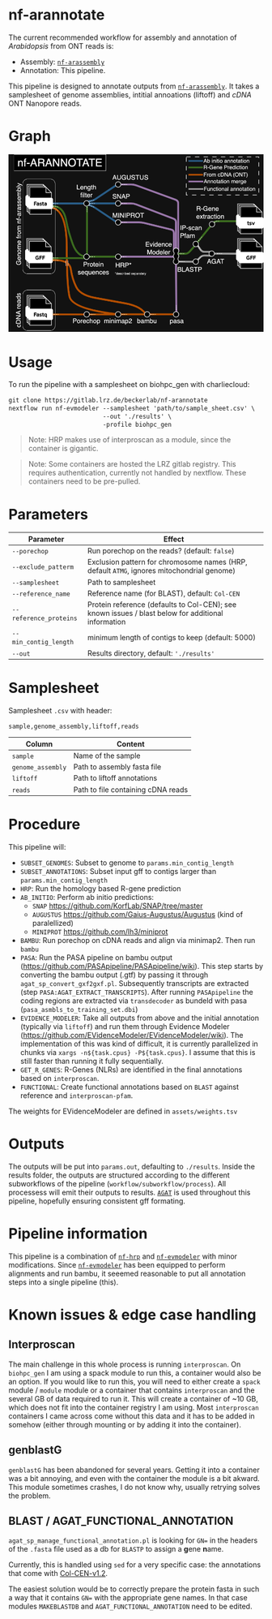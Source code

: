 # nf-arannotate

The current recommended workflow for assembly and annotation of _Arabidopsis_ from ONT reads is:

  * Assembly: [`nf-arassembly`](https://gitlab.lrz.de/beckerlab/nf-arassembly)
  * Annotation: This pipeline.

This pipeline is designed to annotate outputs from [`nf-arassembly`](https://gitlab.lrz.de/beckerlab/nf-arassembly).
It takes a samplesheet of genome assemblies, intitial annoations (liftoff) and *cDNA* ONT Nanopore reads.

# Graph

![Tubemap](nf-arannotate.tubes.png)

# Usage

To run the pipeline with a samplesheet on biohpc_gen with charliecloud:

```
git clone https://gitlab.lrz.de/beckerlab/nf-arannotate
nextflow run nf-evmodeler --samplesheet 'path/to/sample_sheet.csv' \
                          --out './results' \
                          -profile biohpc_gen
```

> Note: HRP makes use of interproscan as a module, since the container is gigantic.

> Note: Some containers are hosted the LRZ gitlab registry. This requires authentication, currently not handled by nextflow. These containers need to be pre-pulled.

# Parameters

| Parameter | Effect |
| --- | --- |
| `--porechop` | Run porechop on the reads? (default: `false`) |
| `--exclude_patterm` | Exclusion pattern for chromosome names (HRP, default `ATMG`, ignores mitochondrial genome) |
| `--samplesheet` | Path to samplesheet |
| `--reference_name` | Reference name (for BLAST), default: `Col-CEN` |
| `--reference_proteins` | Protein reference (defaults to Col-CEN); see known issues / blast below for additional information |
| `--min_contig_length` | minimum length of contigs to keep (default: 5000) |
| `--out` | Results directory, default: `'./results'` |

# Samplesheet

Samplesheet `.csv` with header:

```
sample,genome_assembly,liftoff,reads
```

| Column | Content |
| --- | --- |
| `sample` | Name of the sample |
| `genome_assembly` | Path to assembly fasta file |
| `liftoff` | Path to liftoff annotations |
| `reads` | Path to file containing cDNA reads |

# Procedure

This pipeline will:
  
  * `SUBSET_GENOMES`: Subset to genome to `params.min_contig_length`
  * `SUBSET_ANNOTATIONS`: Subset input gff to contigs larger than `params.min_contig_length`
  * `HRP`: Run the homology based R-gene prediction
  * `AB_INITIO`: Perform ab initio predictions:
    - `SNAP` https://github.com/KorfLab/SNAP/tree/master
    - `AUGUSTUS` https://github.com/Gaius-Augustus/Augustus (kind of paralellized)
    - `MINIPROT` https://github.com/lh3/miniprot
  * `BAMBU`: Run porechop on cDNA reads and align via minimap2. Then run `bambu`
  * `PASA`: Run the PASA pipeline on bambu output (https://github.com/PASApipeline/PASApipeline/wiki). This step starts by converting the bambu output (.gtf) by passing it through `agat_sp_convert_gxf2gxf.pl`. Subsequently transcripts are extracted (step `PASA:AGAT_EXTRACT_TRANSCRIPTS`). After running `PASApipeline` the coding regions are extracted via `transdecoder` as bundeld with pasa (`pasa_asmbls_to_training_set.dbi`)
  * `EVIDENCE_MODELER`: Take all outputs from above and the initial annotation (typically via `liftoff`) and run them through Evidence Modeler (https://github.com/EVidenceModeler/EVidenceModeler/wiki). The implementation of this was kind of difficult, it is currently parallelized in chunks via `xargs -n${task.cpus} -P${task.cpus}`. I assume that this is still faster than running it fully sequentially.
  * `GET_R_GENES`: R-Genes (NLRs) are identified in the final annotations based on `interproscan`.
  * `FUNCTIONAL`: Create functional annotations based on `BLAST` against reference and `interproscan-pfam`.

The weights for EVidenceModeler are defined in `assets/weights.tsv`

# Outputs

The outputs will be put into `params.out`, defaulting to `./results`. Inside the results folder, the outputs are structured according to the different subworkflows of the pipeline (`workflow/subworkflow/process`). 
All processess will emit their outputs to results.
[`AGAT`](https://github.com/NBISweden/AGAT/) is used throughout this pipeline, hopefully ensuring consistent gff formating.

# Pipeline information 

This pipeline is a combination of [`nf-hrp`](https://gitlab.lrz.de/beckerlab/nf-hrp) and [`nf-evmodeler`](https://gitlab.lrz.de/beckerlab/nf-evmodeler) with minor modifications.
Since [`nf-evmodeler`](https://gitlab.lrz.de/beckerlab/nf-evmodeler) has been equipped to perform alignments and run bambu, it seeemed reasonable to put all annotation steps into a single pipeline (this).

# Known issues & edge case handling

## Interproscan

The main challenge in this whole process is running `interproscan`. On `biohpc_gen` I am using a spack module to run this, a container would also be an option.
If you would like to run this, you will need to either create a `spack` module / `module` module or a container that contains `interproscan` and the several GB of data required to run it.
This will create a container of ~10 GB, which does not fit into the container registry I am using. Most `interproscan` containers I came across come without this data and it has to be added in somehow (either through mounting or by adding it into the container).

## genblastG

`genblastG` has been abandoned for several years. Getting it into a container was a bit annoying, and even with the container the module is a bit akward.
This module sometimes crashes, I do not know why, usually retrying solves the problem.

## BLAST / AGAT_FUNCTIONAL_ANNOTATION

`agat_sp_manage_functional_annotation.pl` is looking for `GN=` in the headers of the `.fasta` file used as a db for `BLASTP` to assign a **g**ene **n**ame.

Currently, this is handled using `sed` for a very specific case: the annotations that come with [Col-CEN-v1.2](https://github.com/schatzlab/Col-CEN).

The easiest solution would be to correctly prepare the protein fasta in such a way that it contains `GN=` with the appropriate gene names. In that case modules `MAKEBLASTDB` and `AGAT_FUNCTIONAL_ANNOTATION` need to be edited.